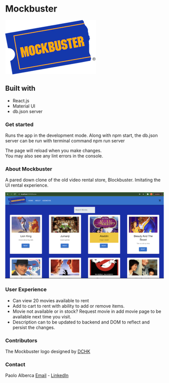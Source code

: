 # Mockbuster

![Mockbuster](https://github.com/omgitsmiles/mockbuster/blob/main/mockbuster.PNG)

## Built with

- React.js
- Material UI
- db.json server

### Get started

Runs the app in the development mode.
Along with npm start, the db.json server can be run with terminal command npm run server

The page will reload when you make changes.\
You may also see any lint errors in the console.

### About Mockbuster

A pared down clone of the old video rental store, Blockbuster. Imitating the UI rental experience.

![Homepage](https://github.com/omgitsmiles/mockbuster/blob/main/homepage.png)

### User Experience

- Can view 20 movies available to rent
- Add to cart to rent with ability to add or remove items.
- Movie not available or in stock? Request movie in add movie page to be available next time you visit.
- Description can to be updated to backend and DOM to reflect and persist the changes. 

### Contributors
The Mockbuster logo designed by [DCHK](https://www.instagram.com/dchk/)

### Contact
Paolo Alberca [Email](mailto:paolo.alberca@gmail.com) - [LinkedIn](https://www.linkedin.com/in/paolo-alberca-069384b8/)

